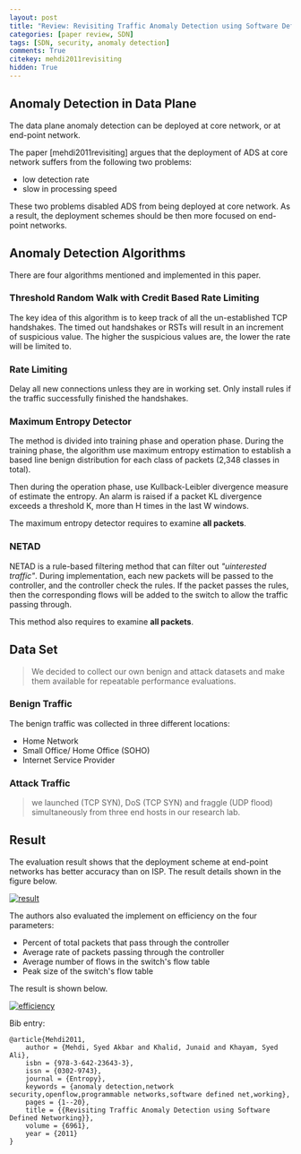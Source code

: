 ```yaml
---
layout: post
title: "Review: Revisiting Traffic Anomaly Detection using Software Defined Networking"
categories: [paper review, SDN]
tags: [SDN, security, anomaly detection]
comments: True
citekey: mehdi2011revisiting
hidden: True
---
```


## Anomaly Detection in Data Plane	
The data plane anomaly detection can be deployed at core network,
or at end-point network.

The paper [mehdi2011revisiting] argues that the deployment of ADS at core network suffers from the following two problems:

* low detection rate
* slow in processing speed

These two problems disabled ADS from being deployed at core network.
As a result, the deployment schemes should be then more focused on end-point networks.

## Anomaly Detection Algorithms

There are four algorithms mentioned and implemented in this paper.

### Threshold Random Walk with Credit Based Rate Limiting

The key idea of this algorithm is to keep track of all the un-established TCP handshakes.
The timed out handshakes or RSTs will result in an increment of suspicious value.
The higher the suspicious values are, the lower the rate will be limited to.

### Rate Limiting

Delay all new connections unless they are in working set.
Only install rules if the traffic successfully finished the handshakes.

### Maximum Entropy Detector

The method is divided into training phase and operation phase.
During the training phase, the algorithm use maximum entropy estimation to establish a based line benign distribution for each class of packets (2,348 classes in total).

Then during the operation phase, use Kullback-Leibler divergence measure of estimate the entropy.
An alarm is raised if a packet KL divergence exceeds a threshold K, more than H times in the last W windows.

The maximum entropy detector requires to examine **all packets**.

### NETAD

NETAD is a rule-based filtering method that can filter out *"uinterested traffic"*.
During implementation, each new packets will be passed to the controller, and the controller check the rules.
If the packet passes the rules, then the corresponding flows will be added to the switch to allow the traffic passing through.

This method also requires to examine **all packets**.


## Data Set

> We decided to collect our own benign and attack
datasets and make them available for repeatable performance evaluations.

### Benign Traffic

The benign traffic was collected in three different locations:

* Home Network
* Small Office/ Home Office (SOHO)
* Internet Service Provider

### Attack Traffic

> we launched (TCP SYN), DoS (TCP SYN)
and fraggle (UDP flood) simultaneously from three end hosts in our research lab.

## Result

The evaluation result shows that the deployment scheme at end-point networks has better accuracy than on ISP. 
The result details shown in the figure below.

[![result][result]][result]

[result]: http://i.imgur.com/ywQx9nN.png

The authors also evaluated the implement on efficiency on the four parameters:

* Percent of total packets that pass through the controller
* Average rate of packets passing through the controller
* Average number of flows in the switch's flow table
* Peak size of the switch's flow table

The result is shown below.

[![efficiency][efficiency]][efficiency]

[efficiency]: http://i.imgur.com/2DQk49r.png

Bib entry:

```
@article{Mehdi2011,
	author = {Mehdi, Syed Akbar and Khalid, Junaid and Khayam, Syed Ali},
	isbn = {978-3-642-23643-3},
	issn = {0302-9743},
	journal = {Entropy},
	keywords = {anomaly detection,network security,openflow,programmable networks,software defined net,working},
	pages = {1--20},
	title = {{Revisiting Traffic Anomaly Detection using Software Defined Networking}},
	volume = {6961},
	year = {2011}
}
```

